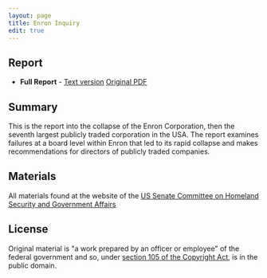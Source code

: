 ```yaml
---
layout: page
title: Enron Inquiry
edit: true
---
```


## Report

* **Full Report** - [Text version](/us-enron-report/pages/2002-enron-report) [Original PDF](http://www.hsgac.senate.gov/download/report-the-role-of-the-board-of-directors-in-enrons-collapse)

## Summary

This is the report into the collapse of the Enron Corporation, then the seventh largest publicly traded corporation in the USA. The report examines failures at a board level within Enron that led to its rapid collapse and makes recommendations for directors of publicly traded companies.

## Materials

All materials found at the website of the [US Senate Committee on Homeland Security and Government Affairs](http://www.hsgac.senate.gov/) 

## License

Original material is "a work prepared by an officer or employee" of the federal government and so, under [section 105 of the Copyright Act](https://www.law.cornell.edu/uscode/text/17/105), is in the public domain.
